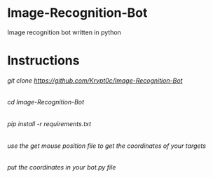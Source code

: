 # Image-Recognition-Bot
Image recognition bot written in python

# Instructions
###### git clone https://github.com/Krypt0c/Image-Recognition-Bot
###### cd Image-Recognition-Bot
###### pip install -r requirements.txt
###### use the get mouse position file to get the coordinates of your targets
###### put the coordinates in your bot.py file
######